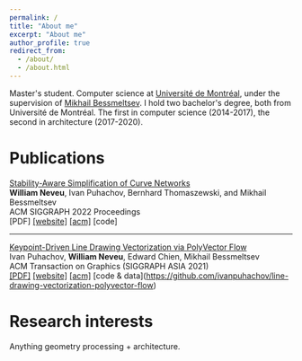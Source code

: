 ```yaml
---
permalink: /
title: "About me"
excerpt: "About me"
author_profile: true
redirect_from: 
  - /about/
  - /about.html
---
```

Master's student. Computer science at [Universit&#233; de Montr&#233;al](https://www.umontreal.ca/), under the supervision of [Mikhail Bessmeltsev](http://www-labs.iro.umontreal.ca/~bmpix/). I hold two bachelor's degree, both from Universit&#233; de Montr&#233;al. The first in computer science (2014-2017), the second in architecture (2017-2020).

Publications
======

[Stability-Aware Simplification of Curve Networks](./curvenetwork_paper.html)  
**William Neveu**, Ivan Puhachov, Bernhard Thomaszewski, and Mikhail Bessmeltsev  
ACM SIGGRAPH 2022 Proceedings  
\[PDF\] [\[website\]](./curvenetwork_paper.html) [\[acm\]](https://dl.acm.org/doi/10.1145/3528233.3530711) \[code\]

---

[Keypoint-Driven Line Drawing Vectorization via PolyVector Flow](https://www-ens.iro.umontreal.ca/~puhachoi/keypoint-driven-polyvector-flow/)  
Ivan Puhachov, **William Neveu**, Edward Chien, Mikhail Bessmeltsev  
ACM Transaction on Graphics (SIGGRAPH ASIA 2021)  
[\[PDF\]](http://www-labs.iro.umontreal.ca/~bmpix/pdf/polyvector_flow.pdf) [\[website\]](https://www-ens.iro.umontreal.ca/~puhachoi/keypoint-driven-polyvector-flow/) [\[acm\]](https://dl.acm.org/doi/10.1145/3478513.3480529) \[code & data\](https://github.com/ivanpuhachov/line-drawing-vectorization-polyvector-flow)

Research interests
======
Anything geometry processing + architecture. 
